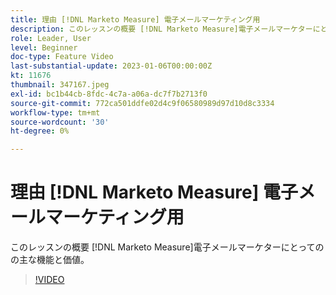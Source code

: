 ```yaml
---
title: 理由 [!DNL Marketo Measure] 電子メールマーケティング用
description: このレッスンの概要 [!DNL Marketo Measure]電子メールマーケターにとってのの主な機能と価値。
role: Leader, User
level: Beginner
doc-type: Feature Video
last-substantial-update: 2023-01-06T00:00:00Z
kt: 11676
thumbnail: 347167.jpeg
exl-id: bc1b44cb-8fdc-4c7a-a06a-dc7f7b2713f0
source-git-commit: 772ca501ddfe02d4c9f06580989d97d10d8c3334
workflow-type: tm+mt
source-wordcount: '30'
ht-degree: 0%

---
```


# 理由 [!DNL Marketo Measure] 電子メールマーケティング用

このレッスンの概要 [!DNL Marketo Measure]電子メールマーケターにとってのの主な機能と価値。

>[!VIDEO](https://video.tv.adobe.com/v/347167/?quality=12&learn=on)
